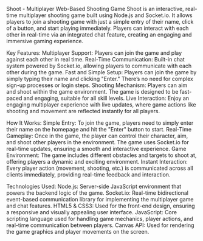 Shoot - Multiplayer Web-Based Shooting Game
Shoot is an interactive, real-time multiplayer shooting game built using Node.js and Socket.io. It allows players to join a shooting game with just a simple entry of their name, click of a button, and start playing immediately. Players can interact with each other in real-time via an integrated chat feature, creating an engaging and immersive gaming experience.

Key Features:
Multiplayer Support: Players can join the game and play against each other in real time.
Real-Time Communication: Built-in chat system powered by Socket.io, allowing players to communicate with each other during the game.
Fast and Simple Setup: Players can join the game by simply typing their name and clicking "Enter." There’s no need for complex sign-up processes or login steps.
Shooting Mechanism: Players can aim and shoot within the game environment. The game is designed to be fast-paced and engaging, suitable for all skill levels.
Live Interaction: Enjoy an engaging multiplayer experience with live updates, where game actions like shooting and movement are reflected instantly for all players.

How It Works:
Simple Entry: To join the game, players need to simply enter their name on the homepage and hit the "Enter" button to start.
Real-Time Gameplay: Once in the game, the player can control their character, aim, and shoot other players in the environment. The game uses Socket.io for real-time updates, ensuring a smooth and interactive experience.
Game Environment: The game includes different obstacles and targets to shoot at, offering players a dynamic and exciting environment.
Instant Interaction: Every player action (movement, shooting, etc.) is communicated across all clients immediately, providing real-time feedback and interaction.

Technologies Used:
Node.js: Server-side JavaScript environment that powers the backend logic of the game.
Socket.io: Real-time bidirectional event-based communication library for implementing the multiplayer game and chat features.
HTML5 & CSS3: Used for the front-end design, ensuring a responsive and visually appealing user interface.
JavaScript: Core scripting language used for handling game mechanics, player actions, and real-time communication between players.
Canvas API: Used for rendering the game graphics and player movements on the screen.
